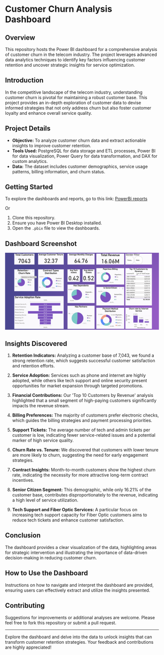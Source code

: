 # Customer Churn Analysis Dashboard

## Overview
This repository hosts the Power BI dashboard for a comprehensive analysis of customer churn in the telecom industry. The project leverages advanced data analytics techniques to identify key factors influencing customer retention and uncover strategic insights for service optimization.

## Introduction
In the competitive landscape of the telecom industry, understanding customer churn is pivotal for maintaining a robust customer base. This project provides an in-depth exploration of customer data to devise informed strategies that not only address churn but also foster customer loyalty and enhance overall service quality.

## Project Details

- **Objective:** To analyze customer churn data and extract actionable insights to improve customer retention.
- **Tools Used:** PostgreSQL for data storage and ETL processes, Power BI for data visualization, Power Query for data transformation, and DAX for custom analytics.
- **Data:** The dataset includes customer demographics, service usage patterns, billing information, and churn status.



## Getting Started

To explore the dashboards and reports, go to this link: [PowerBi reports]([https://app.powerbi.com/view?r=eyJrIjoiNWI4NjIwN2EtYzllMy00YWM4LTliMjctNDAxOTNkYmExZjBlIiwidCI6Ijk2NDY0YThhLWY4ZWQtNDBiMS05OWUyLTVmNmI1MGEyMDI1MCIsImMiOjN9](https://app.powerbi.com/view?r=eyJrIjoiNDhhMTIyZTQtYzI3NS00YmQ0LWI4YTQtZDE3MTk1Mzk1M2JjIiwidCI6Ijk2NDY0YThhLWY4ZWQtNDBiMS05OWUyLTVmNmI1MGEyMDI1MCIsImMiOjN9))

Or

1. Clone this repository.
2. Ensure you have Power BI Desktop installed.
3. Open the `.pbix` file to view the dashboards.

## Dashboard Screenshot
![Customer Churn Dashboard](https://github.com/satyamti1250/Decoding-Customer-Churn/blob/main/DB.png)




## Insights Discovered

1. **Retention Indicators:** Analyzing a customer base of 7,043, we found a strong retention rate, which suggests successful customer satisfaction and retention efforts.

2. **Service Adoption:** Services such as phone and internet are highly adopted, while others like tech support and online security present opportunities for market expansion through targeted promotions.

3. **Financial Contributions:** Our 'Top 10 Customers by Revenue' analysis highlighted that a small segment of high-paying customers significantly impacts the revenue stream.

4. **Billing Preferences:** The majority of customers prefer electronic checks, which guides the billing strategies and payment processing priorities.

5. **Support Tickets:** The average number of tech and admin tickets per customer is low, indicating fewer service-related issues and a potential marker of high service quality.

6. **Churn Rate vs. Tenure:** We discovered that customers with lower tenure are more likely to churn, suggesting the need for early engagement strategies.

7. **Contract Insights:** Month-to-month customers show the highest churn rate, indicating the necessity for more attractive long-term contract incentives.

8. **Senior Citizen Segment:** This demographic, while only 16.21% of the customer base, contributes disproportionately to the revenue, indicating a high level of service utilization.

9. **Tech Support and Fiber Optic Services:** A particular focus on increasing tech support capacity for Fiber Optic customers aims to reduce tech tickets and enhance customer satisfaction.

## Conclusion
The dashboard provides a clear visualization of the data, highlighting areas for strategic intervention and illustrating the importance of data-driven decision-making in reducing customer churn.

## How to Use the Dashboard
Instructions on how to navigate and interpret the dashboard are provided, ensuring users can effectively extract and utilize the insights presented.

## Contributing
Suggestions for improvements or additional analyses are welcome. Please feel free to fork this repository or submit a pull request.



---

Explore the dashboard and delve into the data to unlock insights that can transform customer retention strategies. Your feedback and contributions are highly appreciated!

